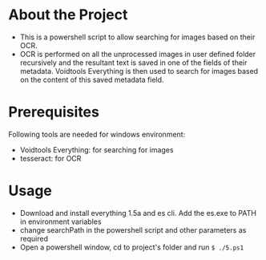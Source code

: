 # About the Project
- This is a powershell script to allow searching for images based on their OCR.
- OCR is performed on all the unprocessed images in user defined folder recursively and the resultant text is saved in one of the fields of their metadata. Voidtools Everything is then used to search for images based on the content of this saved metadata field.
# Prerequisites
Following tools are needed for windows environment:
- Voidtools Everything: for searching for images
- tesseract: for OCR
# Usage
- Download and install everything 1.5a and es cli. Add the es.exe to PATH in environment variables
- change searchPath in the powershell script and other parameters as required
- Open a powershell window, cd to project's folder and run ``` $ ./5.ps1 ```
